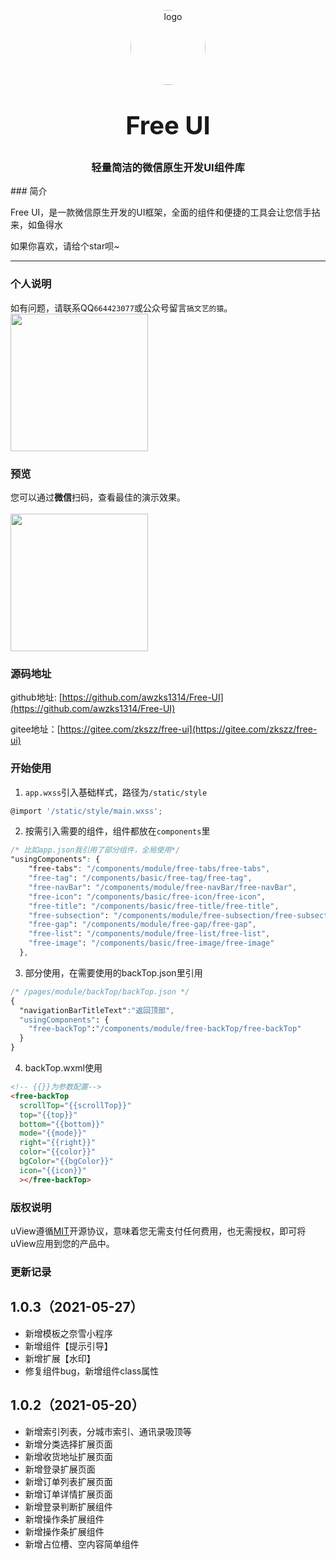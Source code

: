 <p align="center">
    <img alt="logo" src="https://z3.ax1x.com/2021/05/27/2CRvb8.png" width="120" height="120" style="margin-bottom: 10px;border-radius:50%;">
</p>
<h3 align="center" style="margin: 30px 0 30px;font-weight: bold;font-size:40px;">Free UI</h3>
<h3 align="center">轻量简洁的微信原生开发UI组件库</h3>
### 简介

Free UI，是一款微信原生开发的UI框架，全面的组件和便捷的工具会让您信手拈来，如鱼得水

如果你喜欢，请给个star呗~

------



### 个人说明

如有问题，请联系QQ``664423077``或公众号留言``搞文艺的猿``。
<img src="https://z3.ax1x.com/2021/05/27/2CIEAf.jpg" width="220" height="220" >

### 预览

您可以通过**微信**扫码，查看最佳的演示效果。
<br>
<br>
<img src="https://z3.ax1x.com/2021/05/27/2CfT1A.jpg" width="220" height="220" >

### 源码地址

github地址: [https://github.com/awzks1314/Free-UI](https://github.com/awzks1314/Free-UI)

gitee地址：[https://gitee.com/zkszz/free-ui](https://gitee.com/zkszz/free-ui)

### 开始使用

1. `app.wxss`引入基础样式，路径为`/static/style`
```js
@import '/static/style/main.wxss';
```

2. 按需引入需要的组件，组件都放在`components`里
```css
/* 比如app.json我引用了部分组件，全局使用*/
"usingComponents": {
    "free-tabs": "/components/module/free-tabs/free-tabs",
    "free-tag": "/components/basic/free-tag/free-tag",
    "free-navBar": "/components/module/free-navBar/free-navBar",
    "free-icon": "/components/basic/free-icon/free-icon",
    "free-title": "/components/basic/free-title/free-title",
    "free-subsection": "/components/module/free-subsection/free-subsection",
    "free-gap": "/components/module/free-gap/free-gap",
    "free-list": "/components/module/free-list/free-list",
    "free-image": "/components/basic/free-image/free-image"
  },
```

3. 部分使用，在需要使用的backTop.json里引用
```css
/* /pages/module/backTop/backTop.json */
{
  "navigationBarTitleText":"返回顶部",
  "usingComponents": {
    "free-backTop":"/components/module/free-backTop/free-backTop"
  }
}
```

4. backTop.wxml使用

```html
<!-- {{}}为参数配置-->
<free-backTop 
  scrollTop="{{scrollTop}}" 
  top="{{top}}"
  bottom="{{bottom}}"
  mode="{{mode}}"
  right="{{right}}"
  color="{{color}}"
  bgColor="{{bgColor}}"
  icon="{{icon}}"
  ></free-backTop>
```

### 版权说明

uView遵循[MIT](https://en.wikipedia.org/wiki/MIT_License)开源协议，意味着您无需支付任何费用，也无需授权，即可将uView应用到您的产品中。

### 更新记录

## 1.0.3（2021-05-27）

- 新增模板之奈雪小程序
- 新增组件【提示引导】
- 新增扩展【水印】
- 修复组件bug，新增组件class属性

## 1.0.2（2021-05-20）

- 新增索引列表，分城市索引、通讯录吸顶等
- 新增分类选择扩展页面
- 新增收货地址扩展页面
- 新增登录扩展页面
- 新增订单列表扩展页面
- 新增订单详情扩展页面
- 新增登录判断扩展组件
- 新增操作条扩展组件
- 新增操作条扩展组件
- 新增占位槽、空内容简单组件